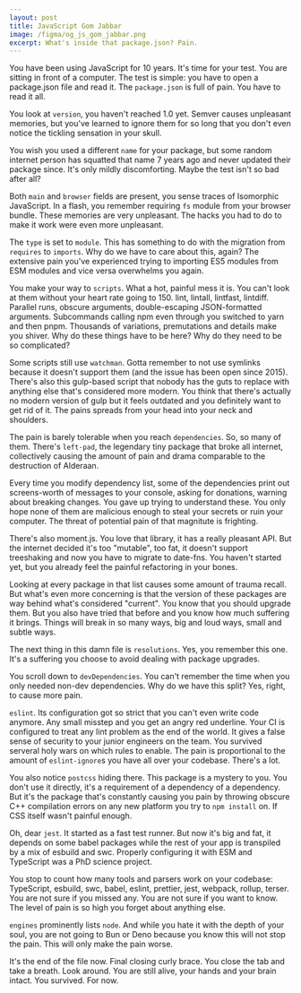 ```yaml
---
layout: post
title: JavaScript Gom Jabbar
image: /figma/og_js_gom_jabbar.png
excerpt: What's inside that package.json? Pain.
---
```


You have been using JavaScript for 10 years. It's time for your test. You are sitting in front of a computer. The test is simple: you have to open a package.json file and read it. The `package.json` is full of pain. You have to read it all.

You look at `version`, you haven't reached 1.0 yet. Semver causes unpleasant memories, but you've learned to ignore them for so long that you don't even notice the tickling sensation in your skull.

You wish you used a different `name` for your package, but some random internet person has squatted that name 7 years ago and never updated their package since. It's only mildly discomforting. Maybe the test isn't so bad after all?

Both `main` and `browser` fields are present, you sense traces of Isomorphic JavaScript. In a flash, you remember requiring `fs` module from your browser bundle. These memories are very unpleasant. The hacks you had to do to make it work were even more unpleasant.

The `type` is set to `module`. This has something to do with the migration from `requires` to `imports`. Why do we have to care about this, again? The extensive pain you've experienced trying to importing ES5 modules from ESM modules and vice versa overwhelms you again.

You make your way to `scripts`. What a hot, painful mess it is. You can't look at them without your heart rate going to 150. lint, lintall, lintfast, lintdiff. Parallel runs, obscure arguments, double-escaping JSON-formatted arguments. Subcommands calling npm even through you switched to yarn and then pnpm. Thousands of variations, premutations and details make you shiver. Why do these things have to be here? Why do they need to be so complicated?

Some scripts still use `watchman`. Gotta remember to not use symlinks because it doesn't support them (and the issue has been open since 2015). There's also this gulp-based script that nobody has the guts to replace with anything else that's considered more modern. You think that there's actually no modern version of gulp but it feels outdated and you definitely want to get rid of it. The pains spreads from your head into your neck and shoulders.

The pain is barely tolerable when you reach `dependencies`. So, so many of them. There's `left-pad`, the legendary tiny package that broke all internet, collectively causing the amount of pain and drama comparable to the destruction of Alderaan.

Every time you modify dependency list, some of the dependencies print out screens-worth of messages to your console, asking for donations, warning about breaking changes. You gave up trying to understand these. You only hope none of them are malicious enough to steal your secrets or ruin your computer. The threat of potential pain of that magnitute is frighting.

There's also moment.js. You love that library, it has a really pleasant API. But the internet decided it's too "mutable", too fat, it doesn't support treeshaking and now you have to migrate to date-fns. You haven't started yet, but you already feel the painful refactoring in your bones.

Looking at every package in that list causes some amount of trauma recall. But what's even more concerning is that the version of these packages are way behind what's considered "current". You know that you should upgrade them. But you also have tried that before and you know how much suffering it brings. Things will break in so many ways, big and loud ways, small and subtle ways.

The next thing in this damn file is `resolutions`. Yes, you remember this one. It's a suffering you choose to avoid dealing with package upgrades.

You scroll down to `devDependencies`. You can't remember the time when you only needed non-dev dependencies. Why do we have this split? Yes, right, to cause more pain.

`eslint`. Its configuration got so strict that you can't even write code anymore. Any small misstep and you get an angry red underline. Your CI is configured to treat any lint problem as the end of the world. It gives a false sense of security to your junior engineers on the team. You survived serveral holy wars on which rules to enable. The pain is proportional to the amount of `eslint-ignore`s you have all over your codebase. There's a lot.

You also notice `postcss` hiding there. This package is a mystery to you. You don't use it directly, it's a requirement of a dependency of a dependency. But it's the package that's constantly causing you pain by throwing obscure C++ compilation errors on any new platform you try to `npm install` on. If CSS itself wasn't painful enough.

Oh, dear `jest`. It started as a fast test runner. But now it's big and fat, it depends on some babel packages while the rest of your app is transpiled by a mix of esbuild and swc. Properly configuring it with ESM and TypeScript was a PhD science project.

You stop to count how many tools and parsers work on your codebase: TypeScript, esbuild, swc, babel, eslint, prettier, jest, webpack, rollup, terser. You are not sure if you missed any. You are not sure if you want to know. The level of pain is so high you forget about anything else.

`engines` prominently lists `node`. And while you hate it with the depth of your soul, you are not going to Bun or Deno because you know this will not stop the pain. This will only make the pain worse.

It's the end of the file now. Final closing curly brace. You close the tab and take a breath. Look around. You are still alive, your hands and your brain intact. You survived. For now.
